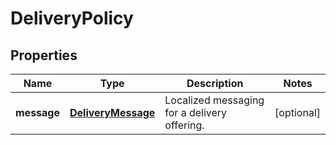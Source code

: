
# DeliveryPolicy

## Properties
Name | Type | Description | Notes
------------ | ------------- | ------------- | -------------
**message** | [**DeliveryMessage**](DeliveryMessage.md) | Localized messaging for a delivery offering. |  [optional]



